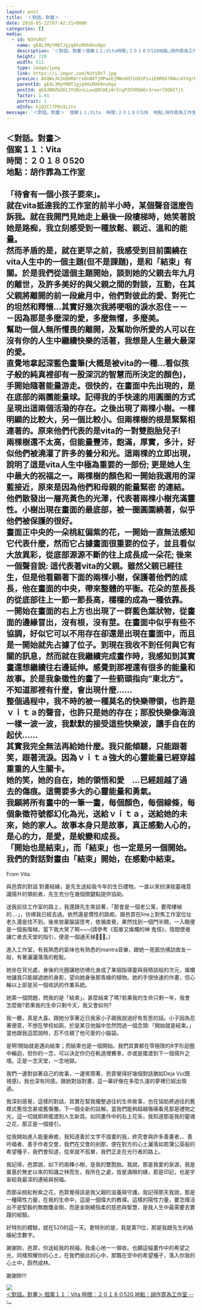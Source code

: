 ```yaml
---
layout: post
title: '＜對話。對畫＞  ' 
date: 2018-05-22T07:42:21+0000 
categories: [] 
media:
  - id: N3YsRV7
    name: gEAL3MyYM8TJgjq9XxMXh9nv8go
    description: '＜對話。對畫＞個案１１;Vita時間;２０１８０520地點;胡作霏為工作室..'   
    height: 720
    width: 511
    type: image/jpeg
    link: https://i.imgur.com/N3YsRV7.jpg
    prevLoc: AGQWvJk3X8HROrrx0nN9TjMPwxDjMWskMJ1G91Pzu1E0ROX78WurAYVgrBrMiLXW9E4AwgIDZk6g5PW7SL6vDYqA4BH8AyDDA6MRHXPxlmk8oZfXVgW5nv5guqWkr58RoBt30W8EG0NwSZ2YxyEor5cABLX1pg8Gu1xB01jEOPINPP6kv97wFvYKDBBr7rHxmJ5yBQVQtBQ1m5821KtDvDVokMPxTOD9KmjXA3CwOMojjjW9imPB1gj2KBh5OBZmZO1Xfvq
    parentId: gEAL3MyYM8TJgjq9XxMXh9nv8go
    postId: gEAJBNZkOGCJYVBznLLwuQNlWEz8rZcgPZXVRQ66c3roorlDQ8I7j1
    factor: 1.41
    portrait: 1
    mInfo: kjQIClfPOv3Litv
message: '＜對話。對畫＞  個案１１;Vita  時間;２０１８０520  地點;胡作霏為工作室  -=--=--=--=--=--=--=--=..'  
---
```


＜對話。對畫＞  
個案１１：Vita  
時間：２０１８０520  
地點：胡作霏為工作室  
-----------------------------------------------------------  
「待會有一個小孩子要來」。  
就在vita抵達我的工作室的前半小時，某個聲音這麼告訴我。就在我開門見她走上最後一段樓梯時，她笑著說她是路痴，我立刻感受到一種放鬆、親近、溫和的能量。  
然而矛盾的是，就在更早之前，我感受到目前圍繞在vita人生中的一個主題(但不是課題)，是和「結束」有關。於是我們從這個主題開始，談到她的父親去年九月的離世，及許多美好的與父親之間的對談，互動，在其父親將離開的前一段歲月中，他們對彼此的愛、對死亡的坦然和釋懷…其實好幾次我將哽咽的淚水忍住－－－因為那是多麼深的愛，多麼無懼，多麼美。  
幫助一個人無所懼畏的離開，及幫助你所愛的人可以在沒有你的人生中繼續快樂的活著，我想是人生最大最深的愛。  
直覺地拿起深藍色畫筆(大概是被vita的一種…看似孩子般的純真裡卻有一股深沉的智慧而所決定的顏色)，手開始隨著能量游走。很快的，在畫面中先出現的，是在底部的兩團能量球。記得我的手快速的用圓圈的方式呈現出這兩個活潑的存在。之後出現了兩棵小樹。一棵明顯的比較大，另一個比較小。但兩棵樹的根是緊緊相連著的。原來他們代表的是vita的一對雙胞胎兒子!  
兩棵樹還不太高，但能量豐沛，飽滿，厚實，多汁，好似他們被澆灌了許多的養分和光。這兩棵的立即出現，說明了這是vita人生中極為重要的一部份; 更是她人生中最大的祝福之一。兩棵樹的顏色和一開始我選用的深藍接近，原來是因為他們和母親的能量緊密 的連結。他們散發出一層亮黃色的光澤，代表著兩棵小樹充滿靈性。小樹出現在畫面的最底部，被一圈圓圍繞著，似乎他們被保護的很好。  
畫面正中央的一朵桃紅偏紫的花，一開始一直無法感知它代表什麼，然而它占據畫面很重要的位子，並且看似大放異彩，從底部源源不斷的往上成長成一朵花; 後來一個聲音說: 這代表著vita的父親。雖然父親已經往生，但是他看顧著下面的兩棵小樹，保護著他們的成長，他在畫面的中央，帶來整體的平衡。花朵的莖長長的從底部往上一節一節長高，穩穩的成為一種依靠。  
一開始在畫面的右上方也出現了一群藍色葉狀物，從畫面的邊緣冒出，沒有根，沒有莖。在畫面中似乎有些不協調，好似它可以不用存在卻還是出現在畫面中，而且是一開始就先占據了位子。到現在我收不到任何與它有關的訊息，然而就在我繼續完成畫作時，我感知到其實畫還想繼續往右邊延伸。感覺到那裡還有很多的能量和故事。於是我象徵性的畫了一些箭頭指向”東北方”。不知道那裡有什麼，會出現什麼……  
整個過程中，我不時的被一種莫名的快樂帶領，也許是ｖｉｔａ的聲音，也許只是她的存在；那股快樂像海浪一樣一波一波，我默默的接受這些快樂波，讓手自在的起伏……  
其實我完全無法再給她什麼。我只能傾聽，只能跟著笑，跟著流淚。因為ｖｉｔａ強大的心靈能量已經穿越重重的人生關卡。  
她的笑，她的自在，她的領悟和愛　…已經超越了過去的傷痕。這需要多大的心靈能量和勇氣。  
我願將所有畫中的一筆一畫，每個顏色，每個線條，每個象徵符號都幻化為光，送給ｖｉｔａ，送給她的未來，她的家人。故事本身只是故事，真正感動人心的，是心的力，是愛，是蛻變和成長。  
「開始也是結束」，而「結束」也一定是另一個開始。我們的對話對畫由「結束」開始，在感動中結束。  
---------------------------------------  
From Vita  
  
與邑霏的對話˙對畫結緣，是先生送給我今年的生日禮物。一直以來扮演我靈魂意識揚升的領航者，先生充分在幾個關鍵點提供協助。  
  
送我前往工作室的路上，我還跟先生笑談著，「那會是一個老公寓，要爬樓梯的....」，彷彿我已經去過。依然還是慣性的路痴，跟邑霏在line上對焦工作室位址老久還是找不到。後來放棄腦袋思考，依循直覺，果然找到一個門半開，一入眼便是一個長階梯，當下我大笑了啊~~~(請參考《孤單又燦爛的神 鬼怪》，陰間使者讓亡者去天堂的指引，便是一個通天梯🤣🤣🤣。)  
  
進入工作室，有我熟悉的氣味也有熟悉的mantra音樂，跟她一見面彷彿訪故友一般，有著灑灑落落的輕鬆。  
  
她坐在背光處，身後的光圈讓她彷彿化身成了某個指導靈與我晤談般的次元，燦爛地讓我只能越過她的身影，望向她身後那青綠的植物。她的手很快速的作畫，但心輪以上卻是另一個收訊的作業系統。  
  
她第一個問題，問我的是「結束」。甚麼結束了嗎?若果我的生命只剩一年，我會怎麼做?若果我的生命只剩今天，我又會如何?  
  
我一聽，真是大喜。跟她分享著近日我家小子跟我說過好有哲思的話。小子因為忍著便意，不想在學校如廁，於是某日他腦中忽然閃過一個念頭:「開始就是結束。」當他跟我這麼說時，忍不住親了他可愛的小腦袋。  
  
是啊!開始就是邁向結束；而結束也是一個開始。我們其實都在零極限的8字形迴圈中輪迴，但你的一念，可以決定你仍在軌道裡賽車，亦或是擺渡到下一個揚升之境。正是一念天堂，一念地獄。  
  
我們一邊對談著自己的故事，一邊笑鬧著，邑霏覺得好幾個對話猶如Deja Vu(既視感)，我也深有同感。跟她對話對畫，這一幕好像在多麼久遠的夢裡已經出現過。  
  
我深刻感覺，這樣的對話，其實在幫我攏整過往的生命故事，也在協助將過往的舊模式舊信念甚或舊傷慟，下一個全新的註解。當我們能夠超越傷痛看見那是禮物之光，這一切就即將擺渡到人生新頁。如同畫作中的右上花系，我知道那是我的靈魂之花，那正是一個接引。  
  
從我開始進入能量療癒，我知道善於文字不擅畫的我，終究會與許多善畫者，、善吟唱者、善手作者交會，我們在交會的剎那，便在對方的心土灑落如若蒲公英般的希望種子，我們會知道，從來就不孤單，我們正走在光行者的路上。  
  
我記得，邑霏說，如下的兩棵小樹，是我的雙胞胎。我說，那是我愛的泉源，我是奠基於無史以來的知識之林而生，我所在之處，皆是滿眼的綠，那是印記，也是宇宙給我最深的連結與祝福。  
  
而那朵桃紅粉紫之花，邑霏覺得該是我父親的滋養與守護。我記得那天我說，那是一種陽性力量，在我的生命中，這是一個偉大的教導。這樣的陽性力量，要怎樣活出不是堅毅的無敵鐵金剛，而是金剛繞指柔的慈悲與智慧，是我人生中最需要去實踐的經驗。  
  
好特別的體驗，就在520的這一天。更特別的是，我是第11位，那是我跟先生的結婚紀念數字。  
  
謝謝妳，邑霏，你送給我的祝福，我虔心地一一領收。也願這幅畫作中的希望之光，同樣照耀你的心土，在我們彼此的心中，那飄在空中的希望種子，落入你我的心土中，蔚然成林。  
  
謝謝妳!!!


[//]: #media:  
<a href="https://i.imgur.com/N3YsRV7.jpg"><img class="postImage" src="https://i.imgur.com/N3YsRV7h.jpg" />  
＜對話。對畫＞
個案１１：Vita
時間：２０１８０520
地點：胡作霏為工作室
---..  
 </a>   
